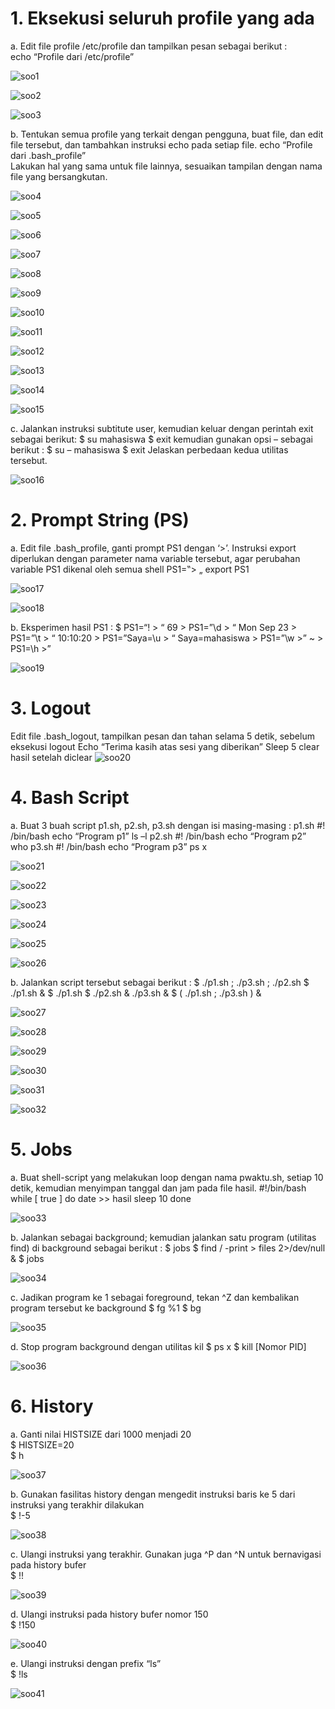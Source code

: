 # 1. Eksekusi seluruh profile yang ada

a.  Edit file profile /etc/profile dan tampilkan pesan sebagai berikut :  
echo “Profile dari /etc/profile”  

![soo1](https://github.com/user-attachments/assets/ff79041b-0909-4ea6-a984-35df13ca01db)

![soo2](https://github.com/user-attachments/assets/72ce70d7-8fe3-439e-829f-40dd3fecae0a)

![soo3](https://github.com/user-attachments/assets/1ea8e27d-07f0-4e6d-9092-bc2c0ee6c3d3)

b. Tentukan semua profile yang terkait dengan pengguna, buat file, dan edit file tersebut, dan tambahkan instruksi echo pada setiap file.
echo “Profile dari .bash_profile”  
Lakukan hal yang sama untuk file lainnya, sesuaikan tampilan dengan nama file yang 
bersangkutan. 

![soo4](https://github.com/user-attachments/assets/e743e924-ae0e-45cd-a2b1-97fa95e0e7a3)

![soo5](https://github.com/user-attachments/assets/55a4efe2-a56d-4ad9-a2c7-8862d426046b)

![soo6](https://github.com/user-attachments/assets/c7be3e57-7a28-4158-82b2-fb15354a17c0)

![soo7](https://github.com/user-attachments/assets/025df9f4-2591-4a82-a859-ceea4aedf5ea)

![soo8](https://github.com/user-attachments/assets/9ace8883-3788-4bc5-96eb-8446b4d6e45e)

![soo9](https://github.com/user-attachments/assets/e9534146-4039-41ba-8a6e-6de5d0756f7a)

![soo10](https://github.com/user-attachments/assets/2d5cd2d7-5e2e-4718-b9d1-cfd7d026e115)

![soo11](https://github.com/user-attachments/assets/552453dd-4069-4905-b590-624c4df284cb)

![soo12](https://github.com/user-attachments/assets/a3967cab-0d44-44e0-909d-1463580e9fb4)

![soo13](https://github.com/user-attachments/assets/100c0c26-2b41-4bae-8180-1efe41d6ba87)

![soo14](https://github.com/user-attachments/assets/ad3ca34d-5cb0-4390-890b-eb30cc3f470b)

![soo15](https://github.com/user-attachments/assets/3160cef2-ca22-4b2c-a0ea-566f82d983fe)


c. Jalankan instruksi subtitute user, kemudian keluar dengan perintah exit sebagai berikut: $ su mahasiswa $ exit kemudian gunakan opsi – sebagai berikut : $ su – mahasiswa $ exit Jelaskan perbedaan kedua utilitas tersebut.

![soo16](https://github.com/user-attachments/assets/684830e6-cf1c-484b-af31-d6857350bece)

# 2. Prompt String (PS)

a. Edit file .bash_profile, ganti prompt PS1 dengan ‘>’. Instruksi export diperlukan dengan parameter nama variable tersebut, agar perubahan variable PS1 dikenal oleh semua shell PS1=‟> „ export PS1

![soo17](https://github.com/user-attachments/assets/1e2518a0-41ca-4024-912a-358841d1ff52)

![soo18](https://github.com/user-attachments/assets/c196756c-602b-4eb4-849e-4bb980e73183)

b. Eksperimen hasil PS1 : $ PS1=“! > “ 69 > PS1=”\d > “ Mon Sep 23 > PS1=”\t > “ 10:10:20 > PS1=”Saya=\u > “ Saya=mahasiswa > PS1=”\w >” ~ > PS1=\h >”

![soo19](https://github.com/user-attachments/assets/69425a68-529b-42ad-9fd8-e35347b12e73)

# 3. Logout
Edit file .bash_logout, tampilkan pesan dan tahan selama 5 detik, sebelum eksekusi logout Echo “Terima kasih atas sesi yang diberikan” Sleep 5 clear
hasil setelah diclear
![soo20](https://github.com/user-attachments/assets/79212ce6-12f1-4336-8507-d2ab5ab6a8fe)

# 4. Bash Script
a. Buat 3 buah script p1.sh, p2.sh, p3.sh dengan isi masing-masing : p1.sh #! /bin/bash echo “Program p1” ls –l p2.sh #! /bin/bash echo “Program p2” who p3.sh #! /bin/bash echo “Program p3” ps x

![soo21](https://github.com/user-attachments/assets/d5b96f12-651f-4916-93d4-1b70b57efbfb)

![soo22](https://github.com/user-attachments/assets/10abd1ce-100b-4f01-8814-d89e885a0d07)

![soo23](https://github.com/user-attachments/assets/88ae5e3c-bd2b-408d-90af-f6bb90370113)

![soo24](https://github.com/user-attachments/assets/e625e3ce-b4ec-4d91-9bcb-aa541b275644)

![soo25](https://github.com/user-attachments/assets/bc253ceb-cc75-49e6-9a54-47e61e96452a)

![soo26](https://github.com/user-attachments/assets/90bea93a-99e1-4a7e-8094-5b3f83ada843)

b. Jalankan script tersebut sebagai berikut : $ ./p1.sh ; ./p3.sh ; ./p2.sh $ ./p1.sh & $ ./p1.sh $ ./p2.sh & ./p3.sh & $ ( ./p1.sh ; ./p3.sh ) &

![soo27](https://github.com/user-attachments/assets/5233aac9-ef0d-43b4-8064-e07fd2cb5ce2)

![soo28](https://github.com/user-attachments/assets/fdbbc966-5d88-4e6d-99b9-85ec17ca184d)

![soo29](https://github.com/user-attachments/assets/8c5f3fab-b146-4f17-a97c-c850755f31fc)

![soo30](https://github.com/user-attachments/assets/2c1d2865-4ab1-4132-bc31-74b3e42171f3)

![soo31](https://github.com/user-attachments/assets/85962f8e-8eb0-420c-80e4-ed4350836c8e)

![soo32](https://github.com/user-attachments/assets/aa8f6a8c-23c4-4539-8798-c3989b89b3b0)

# 5. Jobs
a. Buat shell-script yang melakukan loop dengan nama pwaktu.sh, setiap 10 detik, kemudian menyimpan tanggal dan jam pada file hasil. #!/bin/bash while [ true ] do date >> hasil sleep 10 done

![soo33](https://github.com/user-attachments/assets/724328dc-8904-4c66-a945-e8ae3b9c92f1)

b. Jalankan sebagai background; kemudian jalankan satu program (utilitas find) di background sebagai berikut : $ jobs $ find / -print > files 2>/dev/null & $ jobs

![soo34](https://github.com/user-attachments/assets/aea8e5d6-2f23-41c3-af44-9d7d251f928f)

c. Jadikan program ke 1 sebagai foreground, tekan ^Z dan kembalikan program tersebut ke background $ fg %1 $ bg

![soo35](https://github.com/user-attachments/assets/ed390161-2b1e-4325-b8ab-d30853359e3a)

d. Stop program background dengan utilitas kil $ ps x $ kill [Nomor PID]

![soo36](https://github.com/user-attachments/assets/7e511dbd-f578-424e-9212-d97d046b31ad)

# 6. History
a. Ganti nilai HISTSIZE dari 1000 menjadi 20  
$ HISTSIZE=20  
$ h  

![soo37](https://github.com/user-attachments/assets/70f42f12-ac3b-4a74-a712-1afbb790d992)

b. Gunakan fasilitas history dengan mengedit instruksi baris ke 5 dari instruksi yang terakhir 
dilakukan  
$ !-5  

![soo38](https://github.com/user-attachments/assets/02050537-006b-4383-8455-483648d0dce4)

c. Ulangi instruksi yang terakhir.  Gunakan juga ^P dan ^N untuk bernavigasi pada history bufer  
$ !! 

![soo39](https://github.com/user-attachments/assets/6e1d2a26-c610-4d92-a20c-ab319b114ab4)

d.  Ulangi instruksi pada history bufer nomor 150  
$ !150 

![soo40](https://github.com/user-attachments/assets/2682c343-70e3-463e-ab03-c3e74a18cc41)

e.  Ulangi instruksi dengan prefix “ls”  
$ !ls 

![soo41](https://github.com/user-attachments/assets/002fafe0-7459-4f3f-b07c-3e3c45f860af)
